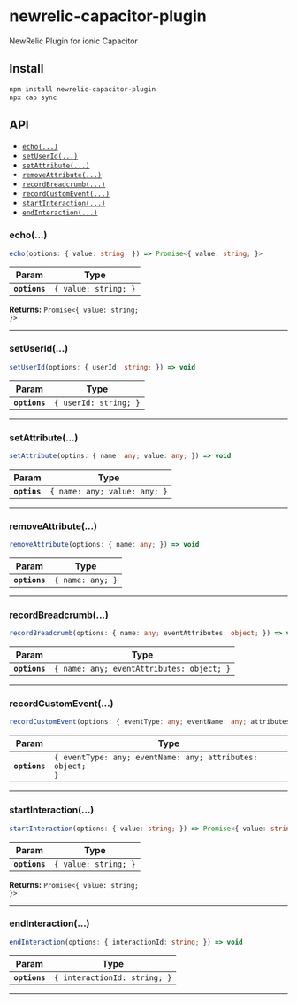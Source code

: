 # newrelic-capacitor-plugin

NewRelic Plugin for ionic Capacitor

## Install

```bash
npm install newrelic-capacitor-plugin
npx cap sync
```

## API

<docgen-index>

* [`echo(...)`](#echo)
* [`setUserId(...)`](#setuserid)
* [`setAttribute(...)`](#setattribute)
* [`removeAttribute(...)`](#removeattribute)
* [`recordBreadcrumb(...)`](#recordbreadcrumb)
* [`recordCustomEvent(...)`](#recordcustomevent)
* [`startInteraction(...)`](#startinteraction)
* [`endInteraction(...)`](#endinteraction)

</docgen-index>

<docgen-api>
<!--Update the source file JSDoc comments and rerun docgen to update the docs below-->

### echo(...)

```typescript
echo(options: { value: string; }) => Promise<{ value: string; }>
```

| Param         | Type                            |
| ------------- | ------------------------------- |
| **`options`** | <code>{ value: string; }</code> |

**Returns:** <code>Promise&lt;{ value: string; }&gt;</code>

--------------------


### setUserId(...)

```typescript
setUserId(options: { userId: string; }) => void
```

| Param         | Type                             |
| ------------- | -------------------------------- |
| **`options`** | <code>{ userId: string; }</code> |

--------------------


### setAttribute(...)

```typescript
setAttribute(optins: { name: any; value: any; }) => void
```

| Param        | Type                                    |
| ------------ | --------------------------------------- |
| **`optins`** | <code>{ name: any; value: any; }</code> |

--------------------


### removeAttribute(...)

```typescript
removeAttribute(options: { name: any; }) => void
```

| Param         | Type                        |
| ------------- | --------------------------- |
| **`options`** | <code>{ name: any; }</code> |

--------------------


### recordBreadcrumb(...)

```typescript
recordBreadcrumb(options: { name: any; eventAttributes: object; }) => void
```

| Param         | Type                                                 |
| ------------- | ---------------------------------------------------- |
| **`options`** | <code>{ name: any; eventAttributes: object; }</code> |

--------------------


### recordCustomEvent(...)

```typescript
recordCustomEvent(options: { eventType: any; eventName: any; attributes: object; }) => void
```

| Param         | Type                                                                 |
| ------------- | -------------------------------------------------------------------- |
| **`options`** | <code>{ eventType: any; eventName: any; attributes: object; }</code> |

--------------------


### startInteraction(...)

```typescript
startInteraction(options: { value: string; }) => Promise<{ value: string; }>
```

| Param         | Type                            |
| ------------- | ------------------------------- |
| **`options`** | <code>{ value: string; }</code> |

**Returns:** <code>Promise&lt;{ value: string; }&gt;</code>

--------------------


### endInteraction(...)

```typescript
endInteraction(options: { interactionId: string; }) => void
```

| Param         | Type                                    |
| ------------- | --------------------------------------- |
| **`options`** | <code>{ interactionId: string; }</code> |

--------------------

</docgen-api>
